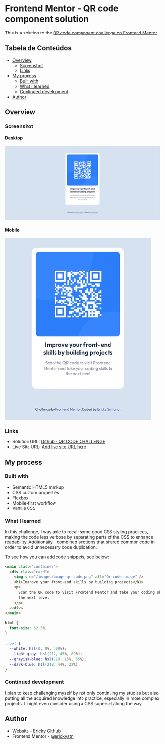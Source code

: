 # Frontend Mentor - QR code component solution

This is a solution to the [QR code component challenge on Frontend Mentor](https://www.frontendmentor.io/challenges/qr-code-component-iux_sIO_H).

## Tabela de Conteúdos

- [Overview](#overview)
  - [Screenshot](#screenshot)
  - [Links](#links)
- [My process](#my-process)
  - [Built with](#built-with)
  - [What I learned](#what-i-learned)
  - [Continued development](#continued-development)
- [Author](#author)


## Overview

### Screenshot

#### Desktop

![Desktop](./design/screenshot-desktop.JPG)

#### Mobile

![Mobile](./design/screenshot.JPG)

### Links

- Solution URL: [Github - QR CODE CHALLENGE](https://github.com/erickystn/qrcode-challenge)
- Live Site URL: [Add live site URL here](https://your-live-site-url.com)

## My process

### Built with

- Semantic HTML5 markup
- CSS custom properties
- Flexbox
- Mobile-first workflow
- Vanilla CSS

### What I learned

In this challenge, I was able to recall some good CSS styling practices, making the code less verbose by separating parts of the CSS to enhance readability. Additionally, I combined sections that shared common code in order to avoid unnecessary code duplication.

To see how you can add code snippets, see below:

```html
<main class="container">
  <div class="card">
    <img src="/images/image-qr-code.png" alt="Qr-code image" />
    <h1>Improve your front-end skills by building projects</h1>
    <p>
      Scan the QR code to visit Frontend Mentor and take your coding skills to
      the next level
    </p>
  </div>
</main>
```

```css
html {
  font-size: 62.5%;
}

:root {
  --white: hsl(0, 0%, 100%);
  --light-gray: hsl(212, 45%, 89%);
  --grayish-blue: hsl(220, 15%, 55%);
  --dark-blue: hsl(218, 44%, 22%);
}
```



### Continued development

I plan to keep challenging myself by not only continuing my studies but also putting all the acquired knowledge into practice, especially in more complex projects. I might even consider using a CSS superset along the way.

## Author

- Website - [Ericky GitHub](https://github.com/erickystn/)
- Frontend Mentor - [@erickystn](https://www.frontendmentor.io/profile/erickystn)

